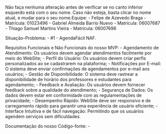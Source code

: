 Não faça nenhuma alteração antes de verificar se no canto inferior esquerdo está com o seu nome.
Caso não esteja, basta clicar no nome atual, e mudar para o seu nome.Equipe:
	- Felipe de Azevedo Braga - Matrícula: 01023496
	- Gabriel Almeida Barrio Nuevo - Matrícula: 06007687
	- Thiago Samuel Martins Vieira - Matrícula: 06007696
 
Situação-Problema:
	- #1 - AgendaFácil NAF.
 
Requisitos Funcionais e Não Funcionais do nosso MVP:
	- Agendamento de Atendimento: Os usuários devem agendar atendimentos facilmente por meio do WebSite;
	- Perfil do Usuário: Os usuários devem criar perfis personalizados ao se cadastrarem na plataforma;
	- Notificações por E-mail: O sistema deve enviar confirmações de agendamentos por e-mail aos usuários;
	- Gestão de Disponibilidade: O sistema deve rastrear a disponibilidade de horário dos professores e estudantes para agendamento;
	- Feedback e Avaliação: Os usuários devem fornecer feedback sobre a qualidade do atendimento;
	- Segurança de Dados: Os dados devem estar em conformidade com as regulamentações de privacidade;
	- Desempenho Rápido: WebSite deve ser responsivo e de carregamento rápido para garantir uma experiência de usuário eficiente;
	- Interface Intuitiva e de fácil navegação: Permitindo que os usuários agendem serviços sem dificuldades.
	
Documentação do nosso Código-fonte:
	- 